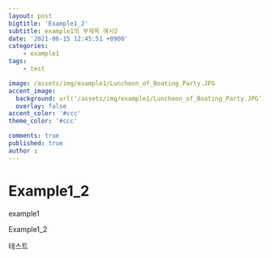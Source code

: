 ```yaml
---
layout: post
bigtitle: 'Example1_2'
subtitle: example1의 부제목 예시2
date: '2021-06-15 12:45:51 +0900'
categories:
    - example1
tags:
    - test

image: /assets/img/example1/Luncheon_of_Boating_Party.JPG
accent_image: 
  background: url('/assets/img/example1/Luncheon_of_Boating_Party.JPG') center/cover
  overlay: false
accent_color: '#ccc'
theme_color: '#ccc'

comments: true
published: true
author : 
---
```


# Example1_2

example1

Example1_2

테스트